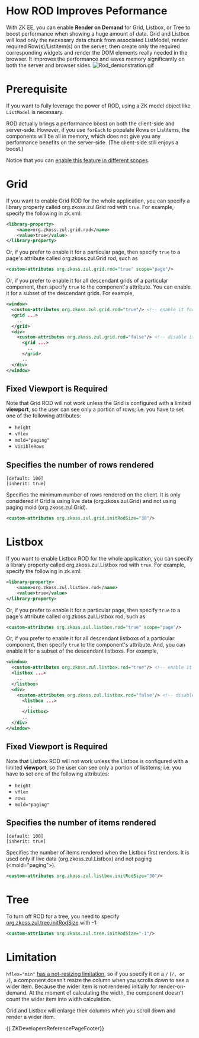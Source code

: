 

# How ROD Improves Peformance

With ZK EE, you can enable <b>Render on Demand</b> for Grid, Listbox, or
Tree to boost performance when showing a huge amount of data. Grid and
Listbox will load only the necessary data chunk from associated
ListModel, render required Row(s)/Listitem(s) on the server, then create
only the required corresponding widgets and render the DOM elements
really needed in the browser. It improves the performance and saves
memory significantly on both the server and browser sides.
![](images/Rod_demonstration.gif "Rod_demonstration.gif")

# Prerequisite

If you want to fully leverage the power of ROD, using a ZK model object
like `ListModel` is necessary.

ROD actually brings a performance boost on both the client-side and
server-side. However, if you use `forEach` to populate Rows or
Listitems, the components will be all in memory, which does not give you
any performance benefits on the server-side. (The client-side still
enjoys a boost.)

Notice that you can [ enable this feature in different
scopes](ZK_Configuration_Reference/zk.xml/The_Library_Properties).

# Grid

If you want to enable Grid ROD for the whole application, you can
specify a library property called <javadoc>org.zkoss.zul.Grid</javadoc>
rod with `true`. For example, specify the following in zk.xml:

``` xml
<library-property>
    <name>org.zkoss.zul.grid.rod</name>
    <value>true</value>
</library-property>
```

Or, if you prefer to enable it for a particular page, then specify
`true` to a page's attribute called
<javadoc>org.zkoss.zul.Grid</javadoc> rod, such as

``` xml
<custom-attributes org.zkoss.zul.grid.rod="true" scope="page"/>
```

Or, if you prefer to enable it for all descendant grids of a particular
component, then specify `true` to the component's attribute. You can
enable it for a subset of the descendant grids. For example,

``` xml
<window>
  <custom-attributes org.zkoss.zul.grid.rod="true"/> <!-- enable it for descendant grids of window -->
  <grid ...>
    ..
  </grid>
  <div>
    <custom-attributes org.zkoss.zul.grid.rod="false"/> <!-- disable it for descendant grids of div -->
      <grid ...>
        ..
      </grid>
      ..
  </div>
</window>
```

## Fixed Viewport is Required

Note that Grid ROD will not work unless the Grid is configured with a
limited <b>viewport</b>, so the user can see only a portion of rows;
i.e. you have to set one of the following attributes:

- `height`
- `vflex`
- `mold="paging"`
- `visibleRows`

## Specifies the number of rows rendered

`[default: 100]`  
`[inherit: true]`

Specifies the minimum number of rows rendered on the client. It is only
considered if Grid is using live data
(<javadoc method="setModel(ListModel)">org.zkoss.zul.Grid</javadoc>) and
not using paging mold
(<javadoc method="getPagingChild()">org.zkoss.zul.Grid</javadoc>).

``` xml
<custom-attributes org.zkoss.zul.grid.initRodSize="30"/>
```

# Listbox

If you want to enable Listbox ROD for the whole application, you can
specify a library property called
<javadoc>org.zkoss.zul.Listbox</javadoc> rod with `true`. For example,
specify the following in zk.xml:

``` xml
<library-property>
    <name>org.zkoss.zul.listbox.rod</name>
    <value>true</value>
</library-property>
```

Or, if you prefer to enable it for a particular page, then specify
`true` to a page's attribute called
<javadoc>org.zkoss.zul.Listbox</javadoc> rod, such as

``` xml
<custom-attributes org.zkoss.zul.listbox.rod="true" scope="page"/>
```

Or, if you prefer to enable it for all descendant listboxs of a
particular component, then specify `true` to the component's attribute.
And, you can enable it for a subset of the descendant listboxs. For
example,

``` xml
<window>
  <custom-attributes org.zkoss.zul.listbox.rod="true"/> <!-- enable it for descendant listboxs of window -->
  <listbox ...>
    ..
  </listbox>
  <div>
    <custom-attributes org.zkoss.zul.listbox.rod="false"/> <!-- disable it for descendant listboxs of div -->
      <listbox ...>
        ..
      </listbox>
      ..
  </div>
</window>
```

## Fixed Viewport is Required

Note that Listbox ROD will not work unless the Listbox is configured
with a limited <b>viewport</b>, so the user can see only a portion of
listitems; i.e. you have to set one of the following attributes:

- `height`
- `vflex`
- `rows`
- `mold="paging"`

## Specifies the number of items rendered

`[default: 100]`  
`[inherit: true]`

Specifies the number of items rendered when the Listbox first renders.
It is used only if live data
(<javadoc method="setModel(ListModel)">org.zkoss.zul.Listbox</javadoc>)
and not paging (\<mold="paging"\>).

``` xml
<custom-attributes org.zkoss.zul.listbox.initRodSize="30"/>
```

# Tree

To turn off ROD for a tree, you need to specify [
org.zkoss.zul.tree.initRodSize](ZK_Configuration_Reference/zk.xml/The_Library_Properties/org.zkoss.zul.tree.initRodSize)
with -1:

``` xml
<custom-attributes org.zkoss.zul.tree.initRodSize="-1"/>
```

# Limitation

`hflex="min"` [ has a not-resizing
limitation](ZK_Developer%27s_Reference/UI_Patterns/Hflex_and_Vflex#Minimum_Flexibility_Doesn.27t_Change_a_Component.27s_Size_Dynamically),
so if you specify it on a <grid>`/`<column>
(<listbox>`/`<listheader>`, or `<tree>`/`<treecol>), a component doesn't
resize the column when you scrolls down to see a wider item. Because the
wider item is not rendered initially for render-on-demand. At the moment
of calculating the width, the component doesn't count the wider item
into width calculation.

Grid and Listbox will enlarge their columns when you scroll down and
render a wider item.

{{ ZKDevelopersReferencePageFooter}}
